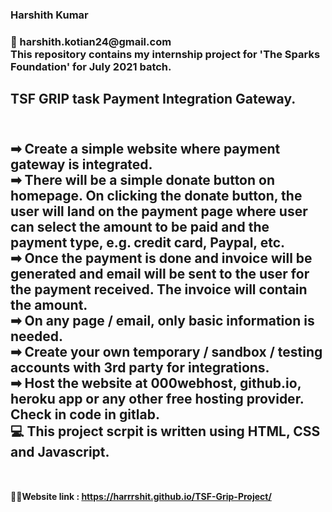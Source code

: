 <h3>Harshith Kumar<h3>
📧 harshith.kotian24@gmail.com<br>
This repository contains my internship project for 'The Sparks Foundation' for July 2021 batch.<br>
<h2>TSF GRIP task Payment Integration Gateway.<h2><br>
➡ Create a simple website where payment gateway is integrated.<br>
➡ There will be a simple donate button on homepage. On clicking the donate button, the user will land on the payment page where user can select the amount to be paid and the payment type, e.g. credit card, Paypal, etc.<br>
➡ Once the payment is done and invoice will be generated and email will be sent to the user for the payment received. The invoice will contain the amount.<br>
➡ On any page / email, only basic information is needed.<br>
➡ Create your own temporary / sandbox / testing accounts with 3rd party for integrations. <br>
➡ Host the website at 000webhost, github.io, heroku app or any other free hosting provider. Check in code in gitlab.<br>
💻 This project scrpit is written using HTML, CSS and Javascript.<h4><br>
  
 🚀🚀Website link : https://harrrshit.github.io/TSF-Grip-Project/
